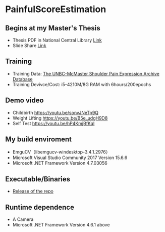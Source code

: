 # PainfulScoreEstimation

## Begins at my Master's Thesis
- Thesis PDF in National Central Library [Link](http://handle.ncl.edu.tw/11296/ndltd/22213658258720259065)
- Slide Share [Link](https://www.slideshare.net/LinKaoYuan/ss-65635578)

## Training
- Training Data: [The UNBC-McMaster Shoulder Pain Expression Archive Database](http://www.pitt.edu/~emotion/um-spread.htm)
- Training Devivce/Cost: i5-4210M/8G RAM with 6hours/200epochs

## Demo video
- Childbirth https://youtu.be/sonvJNeTp9Q
- Weight Lifting https://youtu.be/B5e_udgH9D8
- Self Test https://youtu.be/hP4KmjBfKqI

## My build enviroment
- EmguCV（libemgucv-windesktop-3.4.1.2976）
- Microsoft Visual Studio Community 2017 Version 15.6.6
- Microsoft .NET Framework Version 4.7.03056

## Executable/Binaries
- [Release of the repo](https://github.com/mosdeo/PainfulScoreEstimation/releases)

## Runtime dependence
- A Camera
- Microsoft .NET Framework Version 4.6.1 above